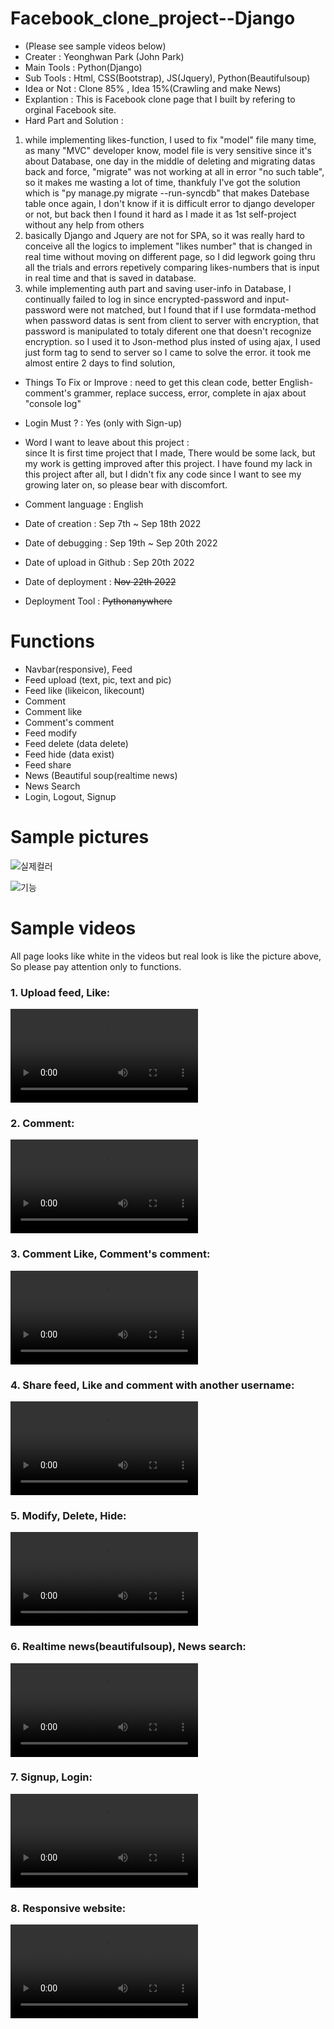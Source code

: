 # Facebook_clone_project--Django
- (Please see sample videos below)
- Creater : Yeonghwan Park (John Park)
- Main Tools : Python(Django)
- Sub Tools : Html, CSS(Bootstrap), JS(Jquery), Python(Beautifulsoup)
- Idea or Not : Clone 85% , Idea 15%(Crawling and make News)
- Explantion : This is Facebook clone page that I built by refering to orginal Facebook site.
- Hard Part and Solution : <br>
1. while implementing likes-function, I used to fix "model" file many time, as many "MVC" developer know, model file is very sensitive since it's about Database,
one day in the middle of deleting and migrating datas back and force, "migrate" was not working at all in error "no such table", so it makes me wasting a lot of time, thankfuly I've got the solution which is "py manage.py migrate --run-syncdb" that makes Datebase table once again, I don't know if it is difficult error to django developer or not, but back then I found it hard as I made it as 1st self-project without any help from others
2. basically Django and Jquery are not for SPA, so it was really hard to conceive all the logics to implement "likes number" that is changed in real time without moving on different page, so I did legwork going thru all the trials and errors repetively comparing likes-numbers that is input in real time and that is saved in database.
3. while implementing auth part and saving user-info in Database, I continually failed to log in since encrypted-password and input-password were not matched,
but I found that if I use formdata-method when password datas is sent from client to server with encryption, that password is manipulated to totaly diferent one that doesn't recognize encryption. so I used it to Json-method plus insted of using ajax, I used just form tag to send to server so I came to solve the error.
it took me almost entire 2 days to find solution,
- Things To Fix or Improve : need to get this clean code, better English-comment's grammer, replace success, error, complete in ajax about "console log"
- Login Must ? : Yes (only with Sign-up)

- Word I want to leave about this project : <br>
since It is first time project that I made, There would be some lack, but my work is getting improved after this project.
I have found my lack in this project after all, but I didn't fix any code since I want to see my growing later on,
so please bear with discomfort.

- Comment language : English
- Date of creation : Sep 7th ~ Sep 18th 2022
- Date of debugging : Sep 19th ~ Sep 20th 2022
- Date of upload in Github : Sep 20th 2022
- Date of deployment : <strike>Nov 22th 2022</strike>
- Deployment Tool : <strike>Pythonanywhere</strike>

# Functions
- Navbar(responsive), Feed
- Feed upload (text, pic, text and pic)
- Feed like (likeicon, likecount)
- Comment
- Comment like
- Comment's comment
- Feed modify
- Feed delete (data delete)
- Feed hide (data exist)
- Feed share
- News (Beautiful soup(realtime news)
- News Search
- Login, Logout, Signup

# Sample pictures
![실제컬러](https://user-images.githubusercontent.com/106279616/191629643-d0877491-ecb7-4275-b022-5212485c4090.png)

![기능](https://user-images.githubusercontent.com/106279616/191629519-37debe87-b362-4a51-9093-6f3e14d13f81.png)

# Sample videos
All page looks like white in the videos but real look is like the picture above,
<br>So please pay attention only to functions.
<br>
<h3> 1. Upload feed, Like: </h3>
<video src="https://user-images.githubusercontent.com/106279616/191656908-86796606-6ba4-49bf-be79-ad199dacde5f.mp4"></video>
<h3> 2. Comment: </h3>
<video src="https://user-images.githubusercontent.com/106279616/191656944-58412787-06b1-467e-b67e-d903238acac0.mp4"></video>
<h3> 3. Comment Like, Comment's comment: </h3>
<video src="https://user-images.githubusercontent.com/106279616/191656972-dae22358-8c45-46f7-9e9d-07dbf779828e.mp4"></video>
<h3> 4. Share feed, Like and comment with another username: </h3>
<video src="https://user-images.githubusercontent.com/106279616/191657008-6713f692-ef85-44fd-a592-ecec8ce0e6e7.mp4"></video>
<h3> 5. Modify, Delete, Hide: </h3>
<video src="https://user-images.githubusercontent.com/106279616/191657027-db65ff9c-d218-434c-b7c5-d5f66ca07e06.mp4"></video>
<h3> 6. Realtime news(beautifulsoup), News search: </h3>
<video src="https://user-images.githubusercontent.com/106279616/191657054-35668db2-c213-4122-9ccb-03ac0c928826.mp4"></video>
<h3> 7. Signup, Login: </h3>
<video src="https://user-images.githubusercontent.com/106279616/191657084-865b5a94-30d8-455c-b0db-34b98b9e4414.mp4"></video>
<h3> 8. Responsive website: </h3>
<video src="https://user-images.githubusercontent.com/106279616/191657115-1e998ec3-60a5-4441-ab7c-7a4da2b1aad1.mp4"></video>
